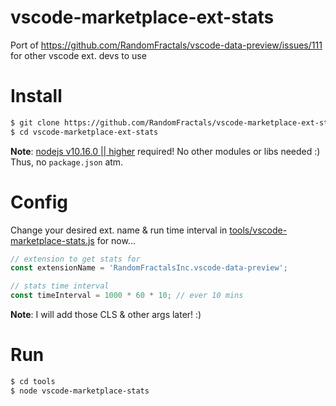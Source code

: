 # vscode-marketplace-ext-stats

Port of https://github.com/RandomFractals/vscode-data-preview/issues/111 for other vscode ext. devs to use

# Install

```bash
$ git clone https://github.com/RandomFractals/vscode-marketplace-ext-stats
$ cd vscode-marketplace-ext-stats
```

**Note**: [nodejs v10.16.0 || higher](https://nodejs.org/en/download/) required! No other modules or libs needed :) Thus, no `package.json` atm.

# Config

Change your desired ext. name & run time interval in [tools/vscode-marketplace-stats.js](https://github.com/RandomFractals/vscode-marketplace-ext-stats/blob/master/tools/vscode-marketplace-stats.js) for now...

```javascript
// extension to get stats for
const extensionName = 'RandomFractalsInc.vscode-data-preview';

// stats time interval
const timeInterval = 1000 * 60 * 10; // ever 10 mins
```
**Note**: I will add those CLS & other args later! :)

# Run

```bash
$ cd tools
$ node vscode-marketplace-stats
```


